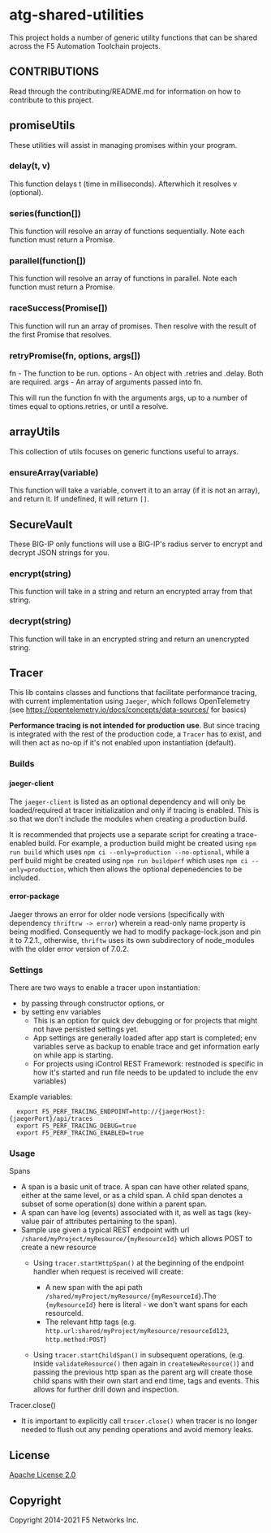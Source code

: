 # atg-shared-utilities

This project holds a number of generic utility functions that can be shared across the F5 Automation Toolchain projects.

## CONTRIBUTIONS

Read through the contributing/README.md for information on how to contribute to this project.

## promiseUtils

These utilities will assist in managing promises within your program.

### delay(t, v)

This function delays t (time in milliseconds). Afterwhich it resolves v (optional).

### series(function[])

This function will resolve an array of functions sequentially. Note each function must return a Promise.

### parallel(function[])

This function will resolve an array of functions in parallel. Note each function must return a Promise.

### raceSuccess(Promise[])

This function will run an array of promises. Then resolve with the result of the first Promise that resolves.

### retryPromise(fn, options, args[])

fn - The function to be run.
options - An object with .retries and .delay. Both are required.
args - An array of arguments passed into fn.

This will run the function fn with the arguments args, up to a number of times equal to options.retries, or until a resolve. 

## arrayUtils

This collection of utils focuses on generic functions useful to arrays.

### ensureArray(variable)

This function will take a variable, convert it to an array (if it is not an array), and return it. If undefined, it will return `[]`.

## SecureVault

These BIG-IP only functions will use a BIG-IP's radius server to encrypt and decrypt JSON strings for you.

### encrypt(string)

This function will take in a string and return an encrypted array from that string.

### decrypt(string)

This function will take in an encrypted string and return an unencrypted string.

## Tracer

This lib contains classes and functions that facilitate performance tracing, with current implementation using `Jaeger`, which follows OpenTelemetry (see <https://opentelemetry.io/docs/concepts/data-sources/> for basics)

**Performance tracing is not intended for production use**. But since tracing is integrated with the rest of the production code, a `Tracer` has to exist, and will then act as no-op if it's not enabled upon instantiation (default).

### Builds

#### jaeger-client

The `jaeger-client` is listed as an optional dependency and will only be loaded/required at tracer initialization and only if tracing is enabled. This is so that we don't include the modules when creating a production build.

It is recommended that projects use a separate script for creating a trace-enabled build. For example, a production build might be created using `npm run build` which uses `npm ci --only=production --no-optional`, while a perf build might be created using `npm run buildperf` which uses `npm ci --only=production`, which then allows the optional depenedencies to be included.

#### error-package

Jaeger throws an error for older node versions (specifically with dependency `thriftrw -> error`) wherein a read-only name property is being modified. Consequently we had to modify package-lock.json and pin it to 7.2.1., otherwise, `thriftw` uses its own subdirectory of node_modules with the older error version of 7.0.2.

### Settings

There are two ways to enable a tracer upon instantiation:

- by passing through constructor options, or
- by setting env variables
  - This is an option for quick dev debugging or for projects that might not have persisted settings yet.
  - App settings are generally loaded after app start is completed; env variables serve as backup to enable trace and get information early on while app is starting.
  - For projects using iControl REST Framework: restnoded is specific in how it's started and run file needs to be updated to include the env variables)

Example variables:

```
  export F5_PERF_TRACING_ENDPOINT=http://{jaegerHost}:{jaegerPort}/api/traces
  export F5_PERF_TRACING_DEBUG=true
  export F5_PERF_TRACING_ENABLED=true
```

### Usage

Spans

- A span is a basic unit of trace. A span can have other related spans, either at the same level, or as a child span. A child span denotes a subset of some operation(s) done within a parent span.
- A span can have log (events) associated with it, as well as tags (key-value pair of attributes pertaining to the span).
- Sample use given a typical REST endpoint with url `/shared/myProject/myResource/{myResourceId}` which allows POST to create a new resource
  - Using `tracer.startHttpSpan()` at the beginning of the endpoint handler when request is received will create:

    - A new span with the api path `/shared/myProject/myResource/{myResourceId}`.The `{myResourceId}` here is literal - we don't want spans for each resourceId.
    - The relevant http tags (e.g. `http.url:shared/myProject/myResource/resourceId123`, `http.method:POST`)

  - Using `tracer.startChildSpan()` in subsequent operations, (e.g. inside `validateResource()` then again in `createNewResource()`) and passing the previous http span as the parent arg will create those child spans with their own start and end time, tags and events. This allows for further drill down and inspection.

Tracer.close()

- It is important to explicitly call `tracer.close()` when tracer is no longer needed to flush out any pending operations and avoid memory leaks.

## License

[Apache License 2.0](https://choosealicense.com/licenses/apache-2.0/)

## Copyright

Copyright 2014-2021 F5 Networks Inc.

